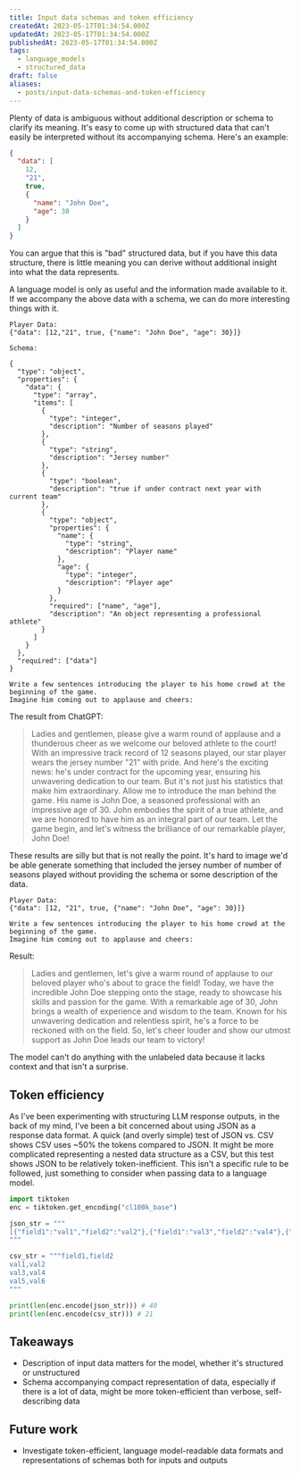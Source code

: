 ```yaml
---
title: Input data schemas and token efficiency
createdAt: 2023-05-17T01:34:54.000Z
updatedAt: 2023-05-17T01:34:54.000Z
publishedAt: 2023-05-17T01:34:54.000Z
tags:
  - language_models
  - structured_data
draft: false
aliases:
  - posts/input-data-schemas-and-token-efficiency
---
```


Plenty of data is ambiguous without additional description or schema to clarify its meaning.
It's easy to come up with structured data that can't easily be interpreted without its accompanying schema.
Here's an example:

```json
{
  "data": [
    12,
    "21",
    true,
    {
      "name": "John Doe",
      "age": 30
    }
  ]
}
```

You can argue that this is "bad" structured data, but if you have this data structure, there is little meaning you can derive without additional insight into what the data represents.

A language model is only as useful and the information made available to it.
If we accompany the above data with a schema, we can do more interesting things with it.

```text
Player Data:
{"data": [12,"21", true, {"name": "John Doe", "age": 30}]}

Schema:

{
  "type": "object",
  "properties": {
    "data": {
      "type": "array",
      "items": [
        {
          "type": "integer",
          "description": "Number of seasons played"
        },
        {
          "type": "string",
          "description": "Jersey number"
        },
        {
          "type": "boolean",
          "description": "true if under contract next year with current team"
        },
        {
          "type": "object",
          "properties": {
            "name": {
              "type": "string",
              "description": "Player name"
            },
            "age": {
              "type": "integer",
              "description": "Player age"
            }
          },
          "required": ["name", "age"],
          "description": "An object representing a professional athlete"
        }
      ]
    }
  },
  "required": ["data"]
}

Write a few sentences introducing the player to his home crowd at the beginning of the game.
Imagine him coming out to applause and cheers:
```

The result from ChatGPT:

> Ladies and gentlemen, please give a warm round of applause and a thunderous cheer as we welcome our beloved athlete to the court! With an impressive track record of 12 seasons played, our star player wears the jersey number "21" with pride. And here's the exciting news: he's under contract for the upcoming year, ensuring his unwavering dedication to our team. But it's not just his statistics that make him extraordinary. Allow me to introduce the man behind the game. His name is John Doe, a seasoned professional with an impressive age of 30. John embodies the spirit of a true athlete, and we are honored to have him as an integral part of our team. Let the game begin, and let's witness the brilliance of our remarkable player, John Doe!

These results are silly but that is not really the point.
It's hard to image we'd be able generate something that included the jersey number of number of seasons played without providing the schema or some description of the data.

```text
Player Data:
{"data": [12, "21", true, {"name": "John Doe", "age": 30}]}

Write a few sentences introducing the player to his home crowd at the beginning of the game.
Imagine him coming out to applause and cheers:
```

Result:

> Ladies and gentlemen, let's give a warm round of applause to our beloved player who's about to grace the field! Today, we have the incredible John Doe stepping onto the stage, ready to showcase his skills and passion for the game. With a remarkable age of 30, John brings a wealth of experience and wisdom to the team. Known for his unwavering dedication and relentless spirit, he's a force to be reckoned with on the field. So, let's cheer louder and show our utmost support as John Doe leads our team to victory!

The model can't do anything with the unlabeled data because it lacks context and that isn't a surprise.

## Token efficiency

As I've been experimenting with structuring LLM response outputs, in the back of my mind, I've been a bit concerned about using JSON as a response data format.
A quick (and overly simple) test of JSON vs. CSV shows CSV uses ~50% the tokens compared to JSON.
It might be more complicated representing a nested data structure as a CSV, but this test shows JSON to be relatively token-inefficient.
This isn't a specific rule to be followed, just something to consider when passing data to a language model.

```python
import tiktoken
enc = tiktoken.get_encoding("cl100k_base")

json_str = """
[{"field1":"val1","field2":"val2"},{"field1":"val3","field2":"val4"},{"field1":"val5","field2":"val6"}]
"""

csv_str = """field1,field2
val1,val2
val3,val4
val5,val6
"""

print(len(enc.encode(json_str))) # 40
print(len(enc.encode(csv_str))) # 21
```

## Takeaways

- Description of input data matters for the model, whether it's structured or unstructured
- Schema accompanying compact representation of data, especially if there is a lot of data, might be more token-efficient than verbose, self-describing data

## Future work

- Investigate token-efficient, language model-readable data formats and representations of schemas both for inputs and outputs
